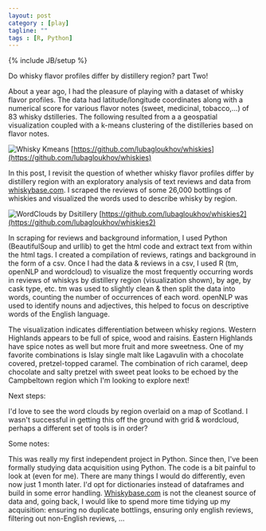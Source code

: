 ```yaml
---
layout: post
category : [play]
tagline: ""
tags : [R, Python]
---
```

{% include JB/setup %}


Do whisky flavor profiles differ by distillery region? part Two!

About a year ago, I had the pleasure of playing with a dataset of whisky flavor profiles. The data had latitude/longitude coordinates along with a numerical score for various flavor notes (sweet, medicinal, tobacco,...) of 83 whisky dstilleries.  The following resulted from a a geospatial visualization coupled with a k-means clustering of the distilleries based on flavor notes. 


![Whisky Kmeans]({{lubagloukhov.github.com}}/assets/kmeans.jpg )
[https://github.com/lubagloukhov/whiskies](https://github.com/lubagloukhov/whiskies)

In this post, I revisit the question of whether whisky flavor profiles differ by distillery region with an exploratory analysis of text reviews and data from [whiskybase.com](http://www.whiskybase.com/). I scraped the reviews of some 26,000 bottlings of whiskies and visualized the words used to describe whisky by region.

![WordClouds by Dsitillery]({{lubagloukhov.github.com}}/assets/byDist_Large.jpg)
[https://github.com/lubagloukhov/whiskies2](https://github.com/lubagloukhov/whiskies2)

In scraping for reviews and background information,  I used Python (BeautifulSoup and urllib) to get the html code and extract text from within the html tags. I created a compilation of reviews, ratings and background in the form of a csv. Once I had the data & reviews in a csv, I used R (tm, openNLP and wordcloud) to visualize the most frequently occurring words in reviews of whiskys by distillery region (visualization shown), by age, by cask type, etc. tm was used to slightly clean & then split the data into words, counting the number of occurrences of each word. openNLP was used to identify nouns and adjectives, this helped to focus on descriptive words of the English language. 

The visualization indicates differentiation between whisky regions. Western Highlands appears to be full of spice, wood and raisins. Eastern Highlands have spice notes as well but more fruit and more sweetness. One of my favorite combinations is Islay single malt like Lagavulin with a chocolate covered, pretzel-topped caramel. The combination of rich caramel, deep chocolate and salty pretzel with sweet peat looks to be echoed by the Campbeltown region which I'm looking to explore next!

Next steps:

I'd love to see the word clouds by region overlaid on a map of Scotland. I wasn't successful in getting this off the ground with grid & wordcloud, perhaps a different set of tools is in order?

Some notes:

This was really my first independent project in Python. Since then, I've been formally studying data acquisition using Python. The code is a bit painful to look at (even for me). There are many things I would do differently, even now just 1 month later. I'd opt for dictionaries instead of dataframes and build in some error handling. [Whiskybase.com](http://www.whiskybase.com/) is not the cleanest source of data and, going back, I would like to spend more time tidying up my acquisition: ensuring no duplicate bottlings, ensuring only english reviews, filtering out non-English reviews, ...

